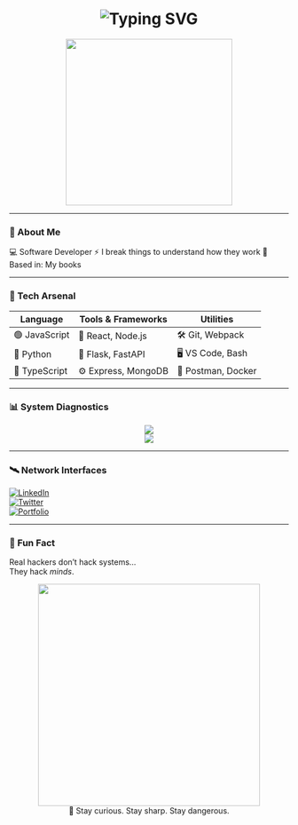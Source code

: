 <h1 align="center"><img src="https://readme-typing-svg.herokuapp.com/?font=Fira+Code&size=24&pause=1000&color=00FF00&center=true&vCenter=true&width=435&lines=Welcome+to+my+realm...;Initialising+profile;Software+developer+%F0%9F%94%91" alt="Typing SVG" /></h1>

<p align="center">
  <img src="https://media.giphy.com/media/qgQUggAC3Pfv687qPC/giphy.gif" width="300" />
</p>

---

### 🧠 About Me

💻 Software Developer
⚡ I break things to understand how they work
📍 Based in: My books

---

### 💾 Tech Arsenal

| Language     | Tools & Frameworks    | Utilities           |
|--------------|------------------------|----------------------|
| 🟢 JavaScript | 🧩 React, Node.js       | 🛠️ Git, Webpack       |
| 🐍 Python     | 🧠 Flask, FastAPI       | 🖥️ VS Code, Bash      |
| 🔵 TypeScript | ⚙️ Express, MongoDB     | 🧪 Postman, Docker    |

---

### 📊 System Diagnostics

<p align="center">
  <img src="https://github-readme-stats.vercel.app/api?username=JuanJGP10&show_icons=true&theme=radical&hide_border=true" />
  <br>
  <img src="https://github-readme-stats.vercel.app/api/top-langs/?username=JuanJGP10&layout=compact&theme=radical&hide_border=true" />
</p>

---

### 🛰️ Network Interfaces

[![LinkedIn](https://img.shields.io/badge/-LinkedIn-0e76a8?style=flat&logo=linkedin&logoColor=white)](https://linkedin.com/in/your_username)  
[![Twitter](https://img.shields.io/badge/-Twitter-1da1f2?style=flat&logo=twitter&logoColor=white)](https://twitter.com/your_username)  
[![Portfolio](https://img.shields.io/badge/-Portfolio-000000?style=flat&logo=firefox&logoColor=white)](https://yourportfolio.com)

---

### 🧨 Fun Fact

Real hackers don’t hack systems...  
They hack *minds*.

<p align="center">
  <img src="https://raw.githubusercontent.com/rahulbanerjee26/githubProfileReadmeGenerator/main/gifs/code.gif" width="400">
  <br> 🔐 Stay curious. Stay sharp. Stay dangerous.
</p>
